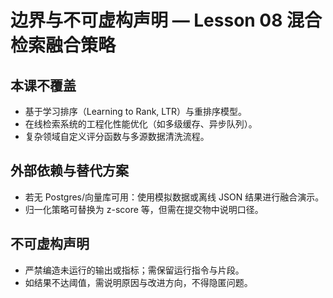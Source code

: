 # 边界与不可虚构声明 — Lesson 08 混合检索融合策略

## 本课不覆盖
- 基于学习排序（Learning to Rank, LTR）与重排序模型。
- 在线检索系统的工程化性能优化（如多级缓存、异步队列）。
- 复杂领域自定义评分函数与多源数据清洗流程。

## 外部依赖与替代方案
- 若无 Postgres/向量库可用：使用模拟数据或离线 JSON 结果进行融合演示。
- 归一化策略可替换为 z-score 等，但需在提交物中说明口径。

## 不可虚构声明
- 严禁编造未运行的输出或指标；需保留运行指令与片段。
- 如结果不达阈值，需说明原因与改进方向，不得隐匿问题。